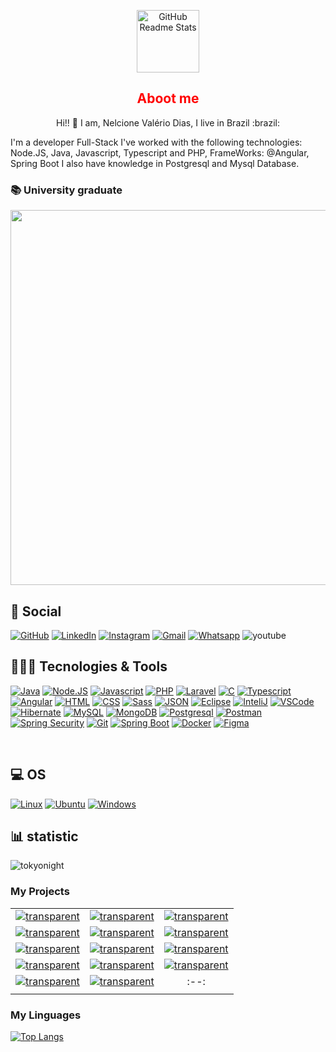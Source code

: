 <p align="center"> 
   <img width="100px" src="https://user-images.githubusercontent.com/33238924/202206958-43ad4c9b-dd69-4c2e-8a65-2f9421e9a894.png" align="center" alt="GitHub Readme Stats" />
   <h2 align="center" style="Color: red;">Aboot me</h2>
   <p align="center"> Hi!! 👋 I am, Nelcione Valério Dias, I live in Brazil :brazil:</p>
</p>

<p>I'm a developer Full-Stack I've worked with the following technologies: Node.JS, Java, Javascript, Typescript and PHP, FrameWorks: @Angular, Spring Boot I also have knowledge in Postgresql and Mysql Database.</p>

<h3>📚 University graduate</h3>

<a href="https://computacao.jatai.ufg.br/"  target="_blank"><img src="https://user-images.githubusercontent.com/33238924/202262435-9fcb968b-05c3-4f8a-8925-3d99d46ea22d.png" width="600" heigth="250"></a>

<h2>👨 Social</h2>

[![GitHub](https://img.shields.io/badge/GitHub-100000?style=for-the-badge&logo=github&logoColor=white)](https://github.com/landernodias)
[![LinkedIn](https://img.shields.io/badge/LinkedIn-0077B5?style=for-the-badge&logo=linkedin&logoColor=white)](https://www.linkedin.com/in/nelcionedias/)
[![Instagram](https://img.shields.io/badge/Instagram-E4405F?style=for-the-badge&logo=instagram&logoColor=white)](https://www.instagram.com/nelcionedias/)
[![Gmail](https://img.shields.io/badge/Gmail-D14836?style=for-the-badge&logo=gmail&logoColor=white)](mailto:nelcionedias@gmail.com)
[![Whatsapp](https://img.shields.io/badge/WhatsApp-25D366?style=for-the-badge&logo=whatsapp&logoColor=white)](https://wa.me/64999438722)
![youtube](https://img.shields.io/badge/YouTube-FF0000?style=for-the-badge&logo=youtube&logoColor=white)



<h2>🚀👩‍💻 Tecnologies & Tools </h2>

[![Java](https://img.shields.io/badge/Java-ED8B00?style=for-the-badge&logo=java&logoColor=white)](https://www.java.com/pt-BR/)
[![Node.JS](https://img.shields.io/badge/Node.js-43853D?style=for-the-badge&logo=node.js&logoColor=white)](https://nodejs.org/en/)
[![Javascript](https://img.shields.io/badge/JavaScript-323330?style=for-the-badge&logo=javascript&logoColor=F7DF1E)](https://developer.mozilla.org/pt-BR/docs/Web/JavaScript)
[![PHP](https://img.shields.io/badge/PHP-777BB4?style=for-the-badge&logo=php&logoColor=white)](https://www.php.net/)
[![Laravel](https://img.shields.io/badge/Laravel-FF2D20?style=for-the-badge&logo=laravel&logoColor=white)](https://laravel.com/)
[![C](https://img.shields.io/badge/C-00599C?style=for-the-badge&logo=c&logoColor=white)](http://linguagemc.com.br/)
[![Typescript](https://img.shields.io/badge/TypeScript-007ACC?style=for-the-badge&logo=typescript&logoColor=white)](https://www.typescriptlang.org/)
[![Angular](https://img.shields.io/badge/Angular-DD0031?style=for-the-badge&logo=angular&logoColor=white)](https://angular.io/)
[![HTML](https://img.shields.io/badge/HTML5-E34F26?style=for-the-badge&logo=html5&logoColor=white)](https://developer.mozilla.org/pt-BR/docs/Web/HTML)
[![CSS](https://img.shields.io/badge/CSS3-1572B6?style=for-the-badge&logo=css3&logoColor=white)](https://developer.mozilla.org/pt-BR/docs/Web/CSS)
[![Sass](https://img.shields.io/badge/Sass-CC6699?style=for-the-badge&logo=sass&logoColor=white)](https://sass-lang.com/)
[![JSON](https://img.shields.io/badge/json-5E5C5C?style=for-the-badge&logo=json&logoColor=white)](https://www.json.org/json-en.html)
[![Eclipse](https://img.shields.io/badge/Eclipse-2C2255?style=for-the-badge&logo=eclipse&logoColor=white)](https://www.eclipse.org/downloads/)
[![InteliJ](https://img.shields.io/badge/IntelliJ_IDEA-000000.svg?style=for-the-badge&logo=intellij-idea&logoColor=white)](https://www.jetbrains.com/)
[![VSCode](https://img.shields.io/badge/VSCode-0078D4?style=for-the-badge&logo=visual%20studio%20code&logoColor=white)](https://code.visualstudio.com/)
[![Hibernate](https://img.shields.io/badge/Hibernate-59666C?style=for-the-badge&logo=Hibernate&logoColor=white)](https://hibernate.org/)
[![MySQL](https://img.shields.io/badge/MySQL-00000F?style=for-the-badge&logo=mysql&logoColor=white)](https://www.mysql.com/)
[![MongoDB](https://img.shields.io/badge/MongoDB-4EA94B?style=for-the-badge&logo=mongodb&logoColor=white)](https://www.mongodb.com/)
[![Postgresql](https://img.shields.io/badge/PostgreSQL-316192?style=for-the-badge&logo=postgresql&logoColor=white)](https://www.postgresql.org/)
[![Postman](https://img.shields.io/badge/Postman-FF6C37?style=for-the-badge&logo=Postman&logoColor=white)](https://www.postman.com/)
[![Spring Security](https://img.shields.io/badge/Spring_Security-6DB33F?style=for-the-badge&logo=Spring-Security&logoColor=white)](https://spring.io/projects/spring-security)
[![Git](https://img.shields.io/badge/GIT-E44C30?style=for-the-badge&logo=git&logoColor=white)](https://git-scm.com/)
[![Spring Boot](https://img.shields.io/badge/Spring_Boot-F2F4F9?style=for-the-badge&logo=spring-boot)](https://spring.io/projects/spring-boot)
[![Docker](https://img.shields.io/badge/Docker-2CA5E0?style=for-the-badge&logo=docker&logoColor=white)](https://www.docker.com/)
[![Figma](https://img.shields.io/badge/Figma-F24E1E?style=for-the-badge&logo=figma&logoColor=white)](https://www.figma.com/)

<br />
<h2>💻 OS</h2>

[![Linux](https://img.shields.io/badge/Linux-FCC624?style=for-the-badge&logo=linux&logoColor=black)](https://www.linux.org/pages/download/)
[![Ubuntu](https://img.shields.io/badge/Ubuntu-E95420?style=for-the-badge&logo=ubuntu&logoColor=white)](https://ubuntu.com/download)
[![Windows](https://img.shields.io/badge/Windows-0078D6?style=for-the-badge&logo=windows&logoColor=white)](https://www.microsoft.com/pt-br/windows)

<h2>📊 statistic</h2>



![tokyonight][tokyonight]

### My Projects

| | | |
| :--: | :--: | :--: |
[![transparent][proj_auth-front-angular]](https://github.com/landernodias/auth-front-angular) | [![transparent][proj_Angular_DarkTheme]](https://github.com/landernodias/dark-theme) | [![transparent][workshop-angular-server-jwt]](https://github.com/landernodias/workshop-angular-server-jwt)
[![transparent][routes-guards]](https://github.com/landernodias/routes-guards) | [![transparent][codeblog]](https://github.com/landernodias/codeblog) | [![transparent][workshop-parking-control]](https://github.com/landernodias/workshop-parking-control)
[![transparent][app-task-angular]](https://github.com/landernodias/app-task-angular) | [![transparent][pokedex]](https://github.com/landernodias/pokedex) | [![transparent][chess-system-java]](https://github.com/landernodias/chess-system-java)
[![transparent][SASS-training]](https://github.com/landernodias/SASS-training) | [![transparent][demo-dao-jdbc]](https://github.com/landernodias/demo-dao-jdbc) | [![transparent][workshop_javafx_jdbc]](https://github.com/landernodias/workshop_javafx_jdbc)
[![transparent][workshop-spring-boot-mongodb]](https://github.com/landernodias/workshop-spring-boot-mongodb) | [![transparent][workshop-springboot-2-java-11]](https://github.com/landernodias/workshop-springboot-2-java-11) | :--:
| | |

### My Linguages 
[![Top Langs](https://github-readme-stats.vercel.app/api/top-langs/?username=landernodias&layout=compact)](https://github.com/landernodias/github-readme-stats)


[tokyonight]: https://github-readme-stats.vercel.app/api?username=landernodias&show_icons=true&hide=contribs,prs&cache_seconds=86400&theme=tokyonight
[proj_auth-front-angular]: https://github-readme-stats.vercel.app/api/pin/?username=landernodias&repo=auth-front-angular&cache_seconds=86400&theme=transparent
[proj_Angular_DarkTheme]: https://github-readme-stats.vercel.app/api/pin/?username=landernodias&repo=dark-theme&cache_seconds=86400&theme=transparent
[workshop-angular-server-jwt]: https://github-readme-stats.vercel.app/api/pin/?username=landernodias&repo=workshop-angular-server-jwt&cache_seconds=86400&theme=transparent
[codeblog]: https://github-readme-stats.vercel.app/api/pin/?username=landernodias&repo=codeblog&cache_seconds=86400&theme=transparent
[workshop-parking-control]: https://github-readme-stats.vercel.app/api/pin/?username=landernodias&repo=workshop-parking-control&cache_seconds=86400&theme=transparent
[SisOS]: https://github-readme-stats.vercel.app/api/pin/?username=landernodias&repo=SisOS&cache_seconds=86400&theme=transparent
[routes-guards]: https://github-readme-stats.vercel.app/api/pin/?username=landernodias&repo=routes-guards&cache_seconds=86400&theme=transparent
[app-task-angular]: https://github-readme-stats.vercel.app/api/pin/?username=landernodias&repo=app-task-angular&cache_seconds=86400&theme=transparent
[pokedex]: https://github-readme-stats.vercel.app/api/pin/?username=landernodias&repo=pokedex&cache_seconds=86400&theme=transparent
[chess-system-java]: https://github-readme-stats.vercel.app/api/pin/?username=landernodias&repo=chess-system-java&cache_seconds=86400&theme=transparent
[SASS-training]: https://github-readme-stats.vercel.app/api/pin/?username=landernodias&repo=SASS-training&cache_seconds=86400&theme=transparent
[demo-dao-jdbc]: https://github-readme-stats.vercel.app/api/pin/?username=landernodias&repo=demo-dao-jdbc&cache_seconds=86400&theme=transparent
[workshop_javafx_jdbc]: https://github-readme-stats.vercel.app/api/pin/?username=landernodias&repo=workshop_javafx_jdbc&cache_seconds=86400&theme=transparent
[workshop-spring-boot-mongodb]: https://github-readme-stats.vercel.app/api/pin/?username=landernodias&repo=workshop-spring-boot-mongodb&cache_seconds=86400&theme=transparent
[workshop-springboot-2-java-11]: https://github-readme-stats.vercel.app/api/pin/?username=landernodias&repo=workshop-springboot-2-java-11&cache_seconds=86400&theme=transparent
